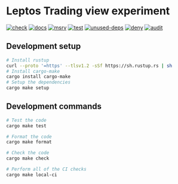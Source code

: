 # Leptos Trading view experiment

[![check](https://github.com/roberts-ivanovs/leptos-web-trading/actions/workflows/check.yaml/badge.svg)](https://github.com/roberts-ivanovs/leptos-web-trading/actions/workflows/check.yaml)
[![docs](https://github.com/roberts-ivanovs/leptos-web-trading/actions/workflows/doc.yaml/badge.svg)](https://github.com/roberts-ivanovs/leptos-web-trading/actions/workflows/doc.yaml)
[![msrv](https://github.com/roberts-ivanovs/leptos-web-trading/actions/workflows/msrv.yaml/badge.svg)](https://github.com/roberts-ivanovs/leptos-web-trading/actions/workflows/msrv.yaml)
[![test](https://github.com/roberts-ivanovs/leptos-web-trading/actions/workflows/test.yaml/badge.svg)](https://github.com/roberts-ivanovs/leptos-web-trading/actions/workflows/test.yaml)
[![unused-deps](https://github.com/roberts-ivanovs/leptos-web-trading/actions/workflows/unused-deps.yaml/badge.svg)](https://github.com/roberts-ivanovs/leptos-web-trading/actions/workflows/unused-deps.yaml)
[![deny](https://github.com/roberts-ivanovs/leptos-web-trading/actions/workflows/deny.yaml/badge.svg)](https://github.com/roberts-ivanovs/leptos-web-trading/actions/workflows/deny.yaml)
[![audit](https://github.com/roberts-ivanovs/leptos-web-trading/actions/workflows/audit.yaml/badge.svg)](https://github.com/roberts-ivanovs/leptos-web-trading/actions/workflows/audit.yaml)


## Development setup

```bash
# Install rustup
curl --proto '=https' --tlsv1.2 -sSf https://sh.rustup.rs | sh
# Install cargo-make
cargo install cargo-make
# Setup the dependencies
cargo make setup
```

## Development commands

```bash
# Test the code
cargo make test

# Format the code
cargo make format

# Check the code
cargo make check

# Perform all of the CI checks
cargo make local-ci
```
